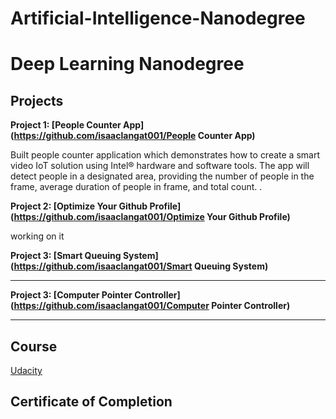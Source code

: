 # Artificial-Intelligence-Nanodegree
# Deep Learning Nanodegree

## Projects

**Project 1: [People Counter App](https://github.com/isaaclangat001/People Counter App)**

Built people counter application which demonstrates how to create a smart video IoT solution using Intel® hardware and software tools. The app will detect people in a designated area, providing the number of people in the frame, average duration of people in frame, and total count.
.

**Project 2: [Optimize Your Github Profile](https://github.com/isaaclangat001/Optimize Your Github Profile)**

working on it 

**Project 3: [Smart Queuing System](https://github.com/isaaclangat001/Smart Queuing System)**

********************************

**Project 3: [Computer Pointer Controller](https://github.com/isaaclangat001/Computer Pointer Controller)**

******************************

## Course
[Udacity](https://www.udacity.com/course/intel-edge-ai-for-iot-developers-nanodegree--nd131)

## Certificate of Completion
